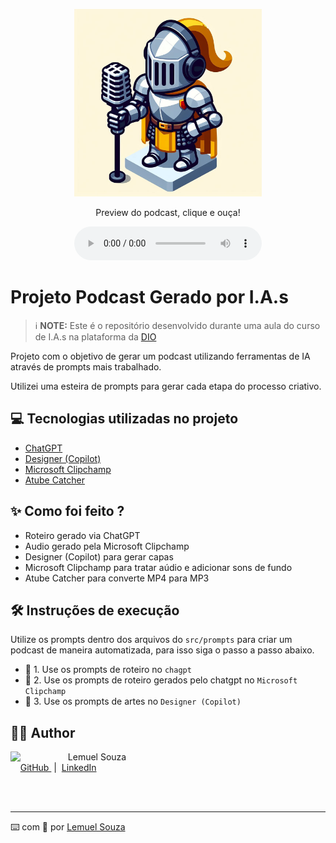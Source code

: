 <p align="center">
<img 
    src="./assets/capa.jpg"
    width="300"
/>

<p align="center">
    Preview do podcast, clique e ouça!
</p>

<div align="center">
    <audio src="output/podcast_ep01.mp3" controls title="Podcast editado"></audio>
</div>

# Projeto Podcast Gerado por I.A.s


 > ℹ️ **NOTE:** Este é o repositório desenvolvido durante uma aula do curso de I.A.s na plataforma da [DIO](https://dio.me)

Projeto com o objetivo de gerar um podcast utilizando ferramentas de IA através de prompts mais trabalhado.

Utilizei uma esteira de prompts para gerar cada etapa do processo criativo.

## 💻 Tecnologias utilizadas no projeto

- [ChatGPT](https://chat.openai.com/) 
- [Designer (Copilot)](https://www.bing.com/chat?form=NTPCHB)
- [Microsoft Clipchamp](https://clipchamp.com/pt-br/)
- [Atube Catcher](https://www.atube.me/)

## ✨ Como foi feito ?

- Roteiro gerado via ChatGPT
- Audio gerado pela Microsoft Clipchamp
- Designer (Copilot) para gerar capas
- Microsoft Clipchamp para tratar aúdio e adicionar sons de fundo
- Atube Catcher para converte MP4 para MP3


## 🛠️ Instruções de execução

Utilize os prompts dentro dos arquivos do `src/prompts` para criar um podcast de maneira automatizada, para isso siga o passo a passo abaixo.

- 🤖 1. Use os prompts de roteiro no `chagpt`
- 🤖 2. Use os prompts de roteiro gerados pelo chatgpt no  `Microsoft Clipchamp`
- 🤖 3. Use os prompts de artes no `Designer (Copilot)`

## 👨‍💻 Author

<p>
    <img 
      align=left 
      margin=10 
      width=80 
      src="https://avatars.githubusercontent.com/u/87986363?s=400&u=7bcd124ec87d8dc847393f515035fed16c005e78&v=4"
    />
    <p>&nbsp&nbsp&nbspLemuel Souza<br>
    &nbsp&nbsp&nbsp
    <a 
        href="https://github.com/rocasouza">
        GitHub
    </a>
    &nbsp;|&nbsp;
    <a 
        href="https://www.linkedin.com/in/lemuel-de-souza">
        LinkedIn
    </a>
</p>
<br/><br/>
<p>

---

⌨️ com 💜 por [Lemuel Souza](https://github.com/rocasouza)